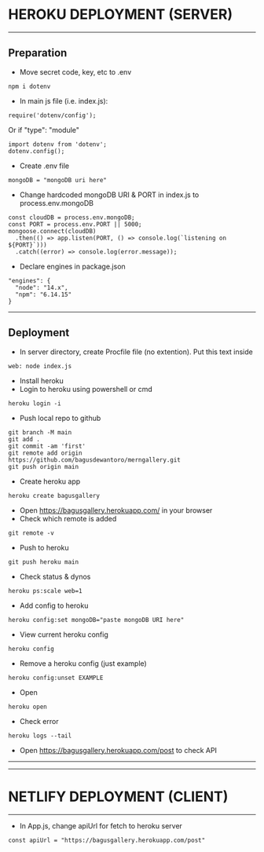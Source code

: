 
# HEROKU DEPLOYMENT (SERVER)
---
## Preparation
* Move secret code, key, etc to .env
```
npm i dotenv
```
* In main js file (i.e. index.js):
```
require('dotenv/config');
```
Or if "type": "module"
```
import dotenv from 'dotenv';
dotenv.config();
```
* Create .env file
```
mongoDB = "mongoDB uri here"
```
* Change hardcoded mongoDB URI & PORT in index.js to process.env.mongoDB
```
const cloudDB = process.env.mongoDB;
const PORT = process.env.PORT || 5000;
mongoose.connect(cloudDB)
  .then(() => app.listen(PORT, () => console.log(`listening on ${PORT}`)))
  .catch((error) => console.log(error.message));
```
* Declare engines in package.json
```
"engines": {
  "node": "14.x",
  "npm": "6.14.15"
}
```
---
## Deployment
* In server directory, create Procfile file (no extention). Put this text inside
```
web: node index.js
```
* Install heroku
* Login to heroku using powershell or cmd
```
heroku login -i
```
* Push local repo to github
```
git branch -M main
git add .
git commit -am 'first'
git remote add origin https://github.com/bagusdewantoro/merngallery.git
git push origin main
```
* Create heroku app
```
heroku create bagusgallery
```
* Open https://bagusgallery.herokuapp.com/ in your browser
* Check which remote is added
```
git remote -v
```
* Push to heroku
```
git push heroku main
```
* Check status & dynos
```
heroku ps:scale web=1
```
* Add config to heroku
```
heroku config:set mongoDB="paste mongoDB URI here"
```
* View current heroku config
```
heroku config
```
* Remove a heroku config (just example)
```
heroku config:unset EXAMPLE
```
* Open
```
heroku open
```
* Check error
```
heroku logs --tail
```
* Open https://bagusgallery.herokuapp.com/post to check API
---
---

# NETLIFY DEPLOYMENT (CLIENT)
---
* In App.js, change apiUrl for fetch to heroku server
```
const apiUrl = "https://bagusgallery.herokuapp.com/post"
```
